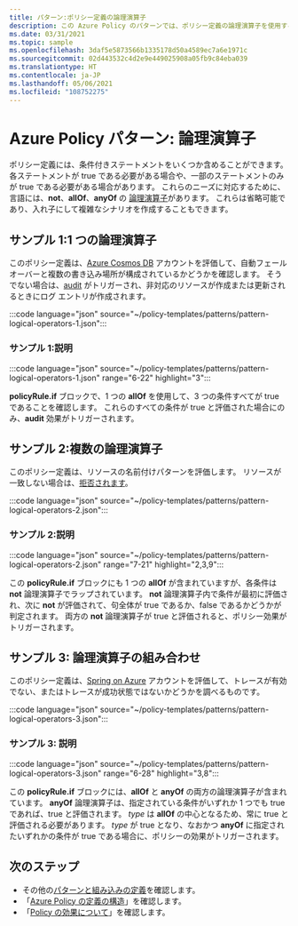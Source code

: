 ```yaml
---
title: パターン:ポリシー定義の論理演算子
description: この Azure Policy のパターンでは、ポリシー定義の論理演算子を使用する方法の例を示します。
ms.date: 03/31/2021
ms.topic: sample
ms.openlocfilehash: 3daf5e5873566b1335178d50a4589ec7a6e1971c
ms.sourcegitcommit: 02d443532c4d2e9e449025908a05fb9c84eba039
ms.translationtype: HT
ms.contentlocale: ja-JP
ms.lasthandoff: 05/06/2021
ms.locfileid: "108752275"
---
```

# <a name="azure-policy-pattern-logical-operators"></a>Azure Policy パターン: 論理演算子

ポリシー定義には、条件付きステートメントをいくつか含めることができます。 各ステートメントが true である必要がある場合や、一部のステートメントのみが true である必要がある場合があります。 これらのニーズに対応するために、言語には、**not**、**allOf**、**anyOf** の [論理演算子](../concepts/definition-structure.md#logical-operators)があります。 これらは省略可能であり、入れ子にして複雑なシナリオを作成することもできます。

## <a name="sample-1-one-logical-operator"></a>サンプル 1:1 つの論理演算子

このポリシー定義は、[Azure Cosmos DB](../../../cosmos-db/introduction.md) アカウントを評価して、自動フェールオーバーと複数の書き込み場所が構成されているかどうかを確認します。 そうでない場合は、[audit](../concepts/effects.md#audit) がトリガーされ、非対応のリソースが作成または更新されるときにログ エントリが作成されます。

:::code language="json" source="~/policy-templates/patterns/pattern-logical-operators-1.json":::

### <a name="sample-1-explanation"></a>サンプル 1:説明

:::code language="json" source="~/policy-templates/patterns/pattern-logical-operators-1.json" range="6-22" highlight="3":::

**policyRule.if** ブロックで、1 つの **allOf** を使用して、3 つの条件すべてが true であることを確認します。
これらのすべての条件が true と評価された場合にのみ、**audit** 効果がトリガーされます。

## <a name="sample-2-multiple-logical-operators"></a>サンプル 2:複数の論理演算子

このポリシー定義は、リソースの名前付けパターンを評価します。 リソースが一致しない場合は、[拒否されます](../concepts/effects.md#deny)。

:::code language="json" source="~/policy-templates/patterns/pattern-logical-operators-2.json":::

### <a name="sample-2-explanation"></a>サンプル 2:説明

:::code language="json" source="~/policy-templates/patterns/pattern-logical-operators-2.json" range="7-21" highlight="2,3,9":::

この **policyRule.if** ブロックにも 1 つの **allOf** が含まれていますが、各条件は **not** 論理演算子でラップされています。 **not** 論理演算子内で条件が最初に評価され、次に **not** が評価されて、句全体が true であるか、false であるかどうかが判定されます。 両方の **not** 論理演算子が true と評価されると、ポリシー効果がトリガーされます。

## <a name="sample-3-combining-logical-operators"></a>サンプル 3: 論理演算子の組み合わせ

このポリシー定義は、[Spring on Azure](/azure/developer/java/spring-framework) アカウントを評価して、トレースが有効でない、またはトレースが成功状態ではないかどうかを調べるものです。

:::code language="json" source="~/policy-templates/patterns/pattern-logical-operators-3.json":::

### <a name="sample-3-explanation"></a>サンプル 3: 説明

:::code language="json" source="~/policy-templates/patterns/pattern-logical-operators-3.json" range="6-28" highlight="3,8":::

この **policyRule.if** ブロックには、**allOf** と **anyOf** の両方の論理演算子が含まれています。 **anyOf** 論理演算子は、指定されている条件がいずれか 1 つでも true であれば、true と評価されます。 _type_ は **allOf** の中心となるため、常に true と評価される必要があります。 _type_ が true となり、なおかつ **anyOf** に指定されたいずれかの条件が true である場合に、ポリシーの効果がトリガーされます。

## <a name="next-steps"></a>次のステップ

- その他の[パターンと組み込みの定義](./index.md)を確認します。
- 「[Azure Policy の定義の構造](../concepts/definition-structure.md)」を確認します。
- 「[Policy の効果について](../concepts/effects.md)」を確認します。
